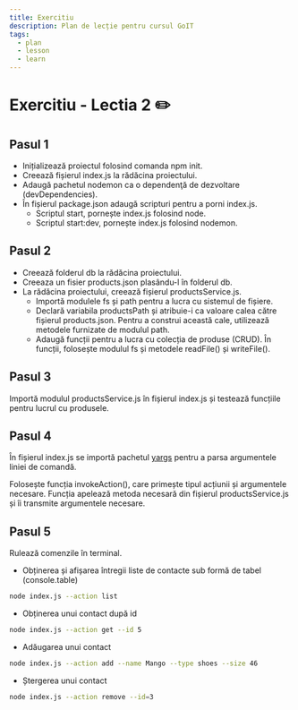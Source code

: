 ```yaml
---
title: Exercitiu
description: Plan de lecție pentru cursul GoIT
tags:
  - plan
  - lesson
  - learn
---
```


# Exercitiu - Lectia 2 ✏️

## Pasul 1

- Inițializează proiectul folosind comanda npm init.
- Creează fișierul index.js la rădăcina proiectului.
- Adaugă pachetul nodemon ca o dependenţă de dezvoltare (devDependencies).
- În fișierul package.json adaugă scripturi pentru a porni index.js.
  - Scriptul start, pornește index.js folosind node.
  - Scriptul start:dev, pornește index.js folosind nodemon.

## Pasul 2

- Creează folderul db la rădăcina proiectului.
- Creeaza un fisier products.json plasându-l în folderul db.
- La rădăcina proiectului, creează fișierul productsService.js.
  - Importă modulele fs și path pentru a lucra cu sistemul de fișiere.
  - Declară variabila productsPath și atribuie-i ca valoare calea către fișierul products.json. Pentru a construi această cale, utilizează metodele furnizate de modulul path.
  - Adaugă funcții pentru a lucra cu colecția de produse (CRUD). În funcții, folosește modulul fs și metodele readFile() și writeFile().

## Pasul 3

Importă modulul productsService.js în fișierul index.js și testează funcțiile pentru lucrul cu produsele.

## Pasul 4

În fișierul index.js se importă pachetul [yargs](https://www.npmjs.com/package/yargs) pentru a parsa argumentele liniei de comandă.

Folosește funcția invokeAction(), care primește tipul acțiunii și argumentele necesare. Funcția apelează metoda necesară din fișierul productsService.js și îi transmite argumentele necesare.

## Pasul 5

Rulează comenzile în terminal.

- Obținerea și afișarea întregii liste de contacte sub formă de tabel
  (console.table)

```bash
node index.js --action list
```

- Obținerea unui contact după id

```bash
node index.js --action get --id 5
```

- Adăugarea unui contact

```bash
node index.js --action add --name Mango --type shoes --size 46
```

- Ștergerea unui contact

```bash
node index.js --action remove --id=3
```
